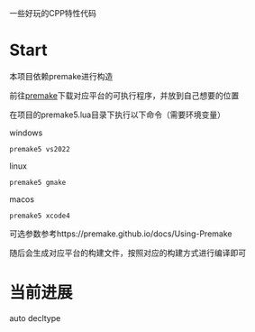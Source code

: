 一些好玩的CPP特性代码

# Start
本项目依赖premake进行构造

前往[premake](https://premake.github.io/download)下载对应平台的可执行程序，并放到自己想要的位置

在项目的premake5.lua目录下执行以下命令（需要环境变量）

windows

```premake5 vs2022```

linux

```premake5 gmake```

macos

```premake5 xcode4```

可选参数参考https://premake.github.io/docs/Using-Premake

随后会生成对应平台的构建文件，按照对应的构建方式进行编译即可

# 当前进展
auto
decltype
